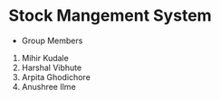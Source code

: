 # Stock Mangement System
- Group Members
1. Mihir Kudale
2. Harshal Vibhute
3. Arpita Ghodichore
4. Anushree Ilme
